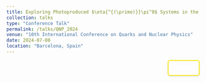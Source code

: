 ```yaml
---
title: Exploring Photoproduced $\eta{^{(\prime)}}\pi^0$ Systems in the Search for Exotic Hadrons at GlueX $\|$ $\textit{QNP}$
collection: talks
type: "Conference Talk"
permalink: /talks/QNP_2024
venue: "10th International Conference on Quarks and Nuclear Physics"
date: 2024-07-08
location: "Barcelona, Spain"
---
```


<div style="display: flex; align-items: flex-start; justify-content: flex-end; border: 2px solid #f9e40c; padding: 10px; border-radius: 5px; width: fit-content; box-shadow: 0 2px 4px rgba(0, 0, 0, 0.1); margin-left: auto;">
  <p style="margin: 0;">
    <a href="https://indico.icc.ub.edu/event/180/contributions/2533/" style="text-decoration: none; color: #ffffff; font-weight: bold;">
      Abstract
    </a>
  </p>
</div>
